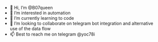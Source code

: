 - 👋 Hi, I’m @B07queen
- 👀 I’m interested in automation
- 🌱 I’m currently learning to code
- 💞️ I’m looking to collaborate on telegram bot integration and alternative use of the data flow
- 📫 Best to reach me on telegram @yoc78i

<!---
B07queen/B07queen is a ✨ special ✨ repository because its `README.md` (this file) appears on your GitHub profile.
You can click the Preview link to take a look at your changes.
--->
